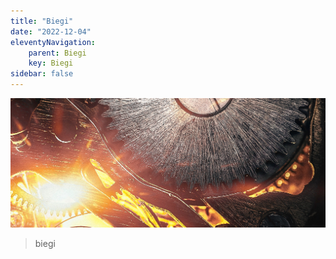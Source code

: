 ```yaml
---
title: "Biegi"
date: "2022-12-04"
eleventyNavigation:
    parent: Biegi
    key: Biegi
sidebar: false
---
```



![Photo by <a href="https://unsplash.com/@zoltantasi?utm_source=unsplash&utm_medium=referral&utm_content=creditCopyText" target="unsplash">Zoltan Tasi</a> on <a href="https://unsplash.com/s/photos/power?utm_source=unsplash&utm_medium=referral&utm_content=creditCopyText" target="unsplash">Unsplash</a>](/img/zoltan-tasi-CLJeQCr2F_A-unsplash.jpg)

> biegi

